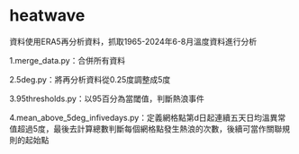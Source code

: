# heatwave

資料使用ERA5再分析資料，抓取1965-2024年6-8月溫度資料進行分析

1.merge_data.py：合併所有資料

2.5deg.py：將再分析資料從0.25度調整成5度

3.95thresholds.py：以95百分為當閾值，判斷熱浪事件

4.mean_above_5deg_infivedays.py：定義網格點第d日起連續五天日均溫異常值超過5度，最後去計算總數判斷每個網格點發生熱浪的次數，後續可當作關聯規則的起始點

